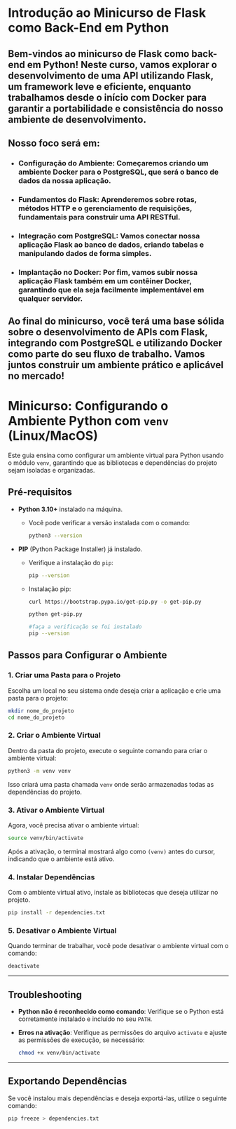 # Introdução ao Minicurso de Flask como Back-End em Python

## Bem-vindos ao minicurso de Flask como back-end em Python! Neste curso, vamos explorar o desenvolvimento de uma API utilizando Flask, um framework leve e eficiente, enquanto trabalhamos desde o início com Docker para garantir a portabilidade e consistência do nosso ambiente de desenvolvimento.

## Nosso foco será em:

- ### Configuração do Ambiente: Começaremos criando um ambiente Docker para o PostgreSQL, que será o banco de dados da nossa aplicação.
- ### Fundamentos do Flask: Aprenderemos sobre rotas, métodos HTTP e o gerenciamento de requisições, fundamentais para construir uma API RESTful.
- ### Integração com PostgreSQL: Vamos conectar nossa aplicação Flask ao banco de dados, criando tabelas e manipulando dados de forma simples.

- ### Implantação no Docker: Por fim, vamos subir nossa aplicação Flask também em um contêiner Docker, garantindo que ela seja facilmente implementável em qualquer servidor.


## Ao final do minicurso, você terá uma base sólida sobre o desenvolvimento de APIs com Flask, integrando com PostgreSQL e utilizando Docker como parte do seu fluxo de trabalho. Vamos juntos construir um ambiente prático e aplicável no mercado!

# Minicurso: Configurando o Ambiente Python com `venv` (Linux/MacOS)

Este guia ensina como configurar um ambiente virtual para Python usando o módulo `venv`, garantindo que as bibliotecas e dependências do projeto sejam isoladas e organizadas.

## Pré-requisitos

- **Python 3.10+** instalado na máquina.
  - Você pode verificar a versão instalada com o comando:

    ```bash
    python3 --version
    ```

- **PIP** (Python Package Installer) já instalado.
  - Verifique a instalação do `pip`:

    ```bash
    pip --version
    ```

  - Instalação pip:
    ```bash
    curl https://bootstrap.pypa.io/get-pip.py -o get-pip.py

    python get-pip.py

    #faça a verificação se foi instalado
    pip --version

    ```

    


## Passos para Configurar o Ambiente

### 1. Criar uma Pasta para o Projeto

Escolha um local no seu sistema onde deseja criar a aplicação e crie uma pasta para o projeto:

```bash
mkdir nome_do_projeto
cd nome_do_projeto
```

### 2. Criar o Ambiente Virtual

Dentro da pasta do projeto, execute o seguinte comando para criar o ambiente virtual:

```bash
python3 -m venv venv
```

Isso criará uma pasta chamada `venv` onde serão armazenadas todas as dependências do projeto.

### 3. Ativar o Ambiente Virtual

Agora, você precisa ativar o ambiente virtual:

```bash
source venv/bin/activate
```

Após a ativação, o terminal mostrará algo como `(venv)` antes do cursor, indicando que o ambiente está ativo.

### 4. Instalar Dependências

Com o ambiente virtual ativo, instale as bibliotecas que deseja utilizar no projeto.

```bash
pip install -r dependencies.txt
```


### 5. Desativar o Ambiente Virtual

Quando terminar de trabalhar, você pode desativar o ambiente virtual com o comando:

```bash
deactivate
```

---

## Troubleshooting

- **Python não é reconhecido como comando**: Verifique se o Python está corretamente instalado e incluído no seu `PATH`.
- **Erros na ativação**: Verifique as permissões do arquivo `activate` e ajuste as permissões de execução, se necessário:

  ```bash
  chmod +x venv/bin/activate
  ```

---

## Exportando Dependências

Se você instalou mais dependências e deseja exportá-las, utilize o seguinte comando:

```bash
pip freeze > dependencies.txt
```
